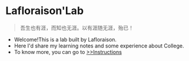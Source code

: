 # Lafloraison'Lab

> 吾生也有涯，而知也无涯。以有涯随无涯，殆已！

- Welcome!This is a lab built by Lafloraison.  
- Here I'd share my learning notes and some experience about College.  
- To know more, you can go to [>>Instructions](guide.md)




